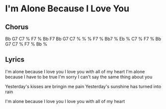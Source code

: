 # I'm Alone Because I Love You

## Chorus

Bb G7 C7 % F7 % Bb F7
Bb G7 C7 % % % F7 %
Bb7 % Eb % C7 % F7 %
Bb G7 C7 % F7 % Bb %

## Lyrics

I'm alone because I love you 
I love you with all of my heart
I'm alone because I have to be true
I'm sorry I can't say the same thing about you

Yesterday's kisses are bringin me pain
Yesterday's sunshine has turned into rain

I'm alone because I love you
I love you with all of my heart